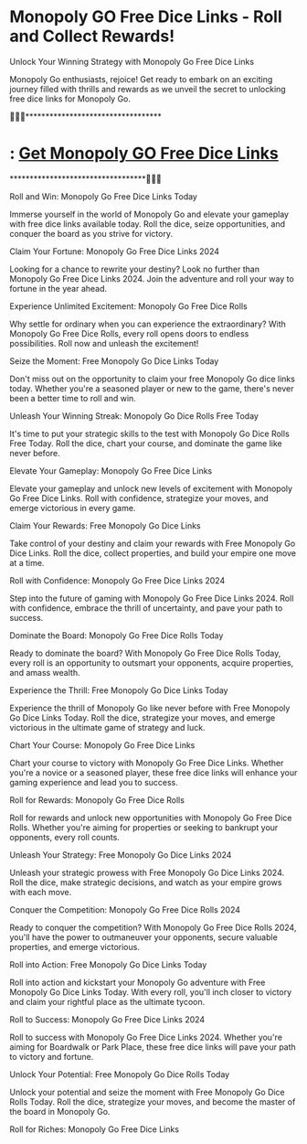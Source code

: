 # Monopoly GO Free Dice Links - Roll and Collect Rewards!

Unlock Your Winning Strategy with Monopoly Go Free Dice Links

Monopoly Go enthusiasts, rejoice! Get ready to embark on an exciting journey filled with thrills and rewards as we unveil the secret to unlocking free dice links for Monopoly Go.

🎲🎲🎲**********************************

# : [Get Monopoly GO Free Dice Links](https://monopolygodicex.blogspot.com/)

**********************************🎲🎲🎲

Roll and Win: Monopoly Go Free Dice Links Today

Immerse yourself in the world of Monopoly Go and elevate your gameplay with free dice links available today. Roll the dice, seize opportunities, and conquer the board as you strive for victory.

Claim Your Fortune: Monopoly Go Free Dice Links 2024

Looking for a chance to rewrite your destiny? Look no further than Monopoly Go Free Dice Links 2024. Join the adventure and roll your way to fortune in the year ahead.

Experience Unlimited Excitement: Monopoly Go Free Dice Rolls

Why settle for ordinary when you can experience the extraordinary? With Monopoly Go Free Dice Rolls, every roll opens doors to endless possibilities. Roll now and unleash the excitement!

Seize the Moment: Free Monopoly Go Dice Links Today

Don't miss out on the opportunity to claim your free Monopoly Go dice links today. Whether you're a seasoned player or new to the game, there's never been a better time to roll and win.

Unleash Your Winning Streak: Monopoly Go Dice Rolls Free Today

It's time to put your strategic skills to the test with Monopoly Go Dice Rolls Free Today. Roll the dice, chart your course, and dominate the game like never before.

Elevate Your Gameplay: Monopoly Go Free Dice Links

Elevate your gameplay and unlock new levels of excitement with Monopoly Go Free Dice Links. Roll with confidence, strategize your moves, and emerge victorious in every game.

Claim Your Rewards: Free Monopoly Go Dice Links

Take control of your destiny and claim your rewards with Free Monopoly Go Dice Links. Roll the dice, collect properties, and build your empire one move at a time.

Roll with Confidence: Monopoly Go Free Dice Links 2024

Step into the future of gaming with Monopoly Go Free Dice Links 2024. Roll with confidence, embrace the thrill of uncertainty, and pave your path to success.

Dominate the Board: Monopoly Go Free Dice Rolls Today

Ready to dominate the board? With Monopoly Go Free Dice Rolls Today, every roll is an opportunity to outsmart your opponents, acquire properties, and amass wealth.

Experience the Thrill: Free Monopoly Go Dice Links Today

Experience the thrill of Monopoly Go like never before with Free Monopoly Go Dice Links Today. Roll the dice, strategize your moves, and emerge victorious in the ultimate game of strategy and luck.

Chart Your Course: Monopoly Go Free Dice Links

Chart your course to victory with Monopoly Go Free Dice Links. Whether you're a novice or a seasoned player, these free dice links will enhance your gaming experience and lead you to success.

Roll for Rewards: Monopoly Go Free Dice Rolls

Roll for rewards and unlock new opportunities with Monopoly Go Free Dice Rolls. Whether you're aiming for properties or seeking to bankrupt your opponents, every roll counts.

Unleash Your Strategy: Free Monopoly Go Dice Links 2024

Unleash your strategic prowess with Free Monopoly Go Dice Links 2024. Roll the dice, make strategic decisions, and watch as your empire grows with each move.

Conquer the Competition: Monopoly Go Free Dice Rolls 2024

Ready to conquer the competition? With Monopoly Go Free Dice Rolls 2024, you'll have the power to outmaneuver your opponents, secure valuable properties, and emerge victorious.

Roll into Action: Free Monopoly Go Dice Links Today

Roll into action and kickstart your Monopoly Go adventure with Free Monopoly Go Dice Links Today. With every roll, you'll inch closer to victory and claim your rightful place as the ultimate tycoon.

Roll to Success: Monopoly Go Free Dice Links 2024

Roll to success with Monopoly Go Free Dice Links 2024. Whether you're aiming for Boardwalk or Park Place, these free dice links will pave your path to victory and fortune.

Unlock Your Potential: Free Monopoly Go Dice Rolls Today

Unlock your potential and seize the moment with Free Monopoly Go Dice Rolls Today. Roll the dice, strategize your moves, and become the master of the board in Monopoly Go.

Roll for Riches: Monopoly Go Free Dice Links
